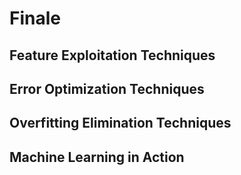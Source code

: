 # Finale

## Feature Exploitation Techniques

## Error Optimization Techniques

## Overfitting Elimination Techniques

## Machine Learning in Action

